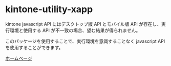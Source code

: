 # kintone-utility-xapp

kintone javascript API にはデスクトップ版 API とモバイル版 API が存在し、実行環境と使用する API が不一致の場合、望む結果が得られません。

このパッケージを使用することで、実行環境を意識することなく javascript API を使用することができます。

[ホームページ](https://ribbit.konomi.app)
